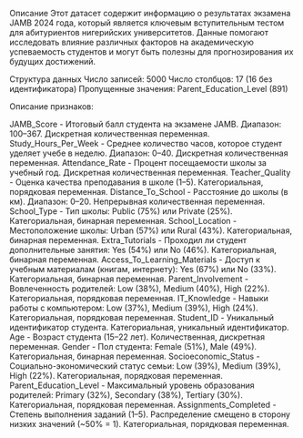 Описание
Этот датасет содержит информацию о результатах экзамена JAMB 2024 года, который является ключевым вступительным тестом для абитуриентов нигерийских университетов. Данные помогают исследовать влияние различных факторов на академическую успеваемость студентов и могут быть полезны для прогнозирования их будущих достижений.

Структура данных
Число записей: 5000
Число столбцов: 17 (16 без идентификатора)
Пропущенные значения: Parent_Education_Level (891)

Описание признаков:

JAMB_Score - Итоговый балл студента на экзамене JAMB. Диапазон: 100–367. Дискретная количественная переменная.
Study_Hours_Per_Week - Среднее количество часов, которое студент уделяет учебе в неделю. Диапазон: 0–40. Дискретная количественная переменная.
Attendance_Rate -	Процент посещаемости школы за учебный год. Дискретная количественная переменная.
Teacher_Quality -	Оценка качества преподавания в школе (1–5). Категориальная, порядковая переменная.
Distance_To_School - Расстояние до школы (в км). Диапазон: 0–20. Непрерывная количественная переменная.
School_Type	- Тип школы: Public (75%) или Private (25%). Категориальная, бинарная переменная.
School_Location	- Местоположение школы: Urban (57%) или Rural (43%). Категориальная, бинарная переменная.
Extra_Tutorials	- Проходил ли студент дополнительные занятия: Yes (54%) или No (46%). Категориальная, бинарная переменная.
Access_To_Learning_Materials	- Доступ к учебным материалам (книгам, интернету): Yes (67%) или No (33%). Категориальная, бинарная переменная.
Parent_Involvement	- Вовлеченность родителей: Low (38%), Medium (40%), High (22%). Категориальная, порядковая переменная.
IT_Knowledge	- Навыки работы с компьютером: Low (37%), Medium (39%), High (24%). Категориальная, порядковая переменная.
Student_ID	- Уникальный идентификатор студента. Категориальная, уникальный идентификатор.
Age	- Возраст студента (15–22 лет). Количественная, дискретная переменная.
Gender	- Пол студента: Female (51%), Male (49%). Категориальная, бинарная переменная.
Socioeconomic_Status	- Социально-экономический статус семьи: Low (39%), Medium (39%), High (22%). Категориальная, порядковая переменная.
Parent_Education_Level	- Максимальный уровень образования родителей: Primary (32%), Secondary (38%), Tertiary (30%). Категориальная, порядковая переменная.
Assignments_Completed	- Степень выполнения заданий (1–5). Распределение смещено в сторону низких значений (~50% = 1). Категориальная, порядковая переменная.
